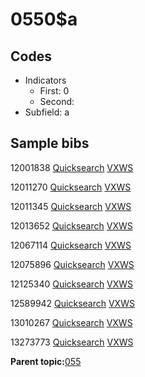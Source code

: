 # 0550$a

## Codes

-   Indicators
    -   First: 0
    -   Second:
-   Subfield: a

## Sample bibs

12001838 [Quicksearch](https://search.library.yale.edu/catalog/12001838) [VXWS](http://prodorbis.library.yale.edu:7014/vxws/GetHoldingsService?bibId=12001838)

12011270 [Quicksearch](https://search.library.yale.edu/catalog/12011270) [VXWS](http://prodorbis.library.yale.edu:7014/vxws/GetHoldingsService?bibId=12011270)

12011345 [Quicksearch](https://search.library.yale.edu/catalog/12011345) [VXWS](http://prodorbis.library.yale.edu:7014/vxws/GetHoldingsService?bibId=12011345)

12013652 [Quicksearch](https://search.library.yale.edu/catalog/12013652) [VXWS](http://prodorbis.library.yale.edu:7014/vxws/GetHoldingsService?bibId=12013652)

12067114 [Quicksearch](https://search.library.yale.edu/catalog/12067114) [VXWS](http://prodorbis.library.yale.edu:7014/vxws/GetHoldingsService?bibId=12067114)

12075896 [Quicksearch](https://search.library.yale.edu/catalog/12075896) [VXWS](http://prodorbis.library.yale.edu:7014/vxws/GetHoldingsService?bibId=12075896)

12125340 [Quicksearch](https://search.library.yale.edu/catalog/12125340) [VXWS](http://prodorbis.library.yale.edu:7014/vxws/GetHoldingsService?bibId=12125340)

12589942 [Quicksearch](https://search.library.yale.edu/catalog/12589942) [VXWS](http://prodorbis.library.yale.edu:7014/vxws/GetHoldingsService?bibId=12589942)

13010267 [Quicksearch](https://search.library.yale.edu/catalog/13010267) [VXWS](http://prodorbis.library.yale.edu:7014/vxws/GetHoldingsService?bibId=13010267)

13273773 [Quicksearch](https://search.library.yale.edu/catalog/13273773) [VXWS](http://prodorbis.library.yale.edu:7014/vxws/GetHoldingsService?bibId=13273773)

**Parent topic:**[055](../../tags/055/055.md)


